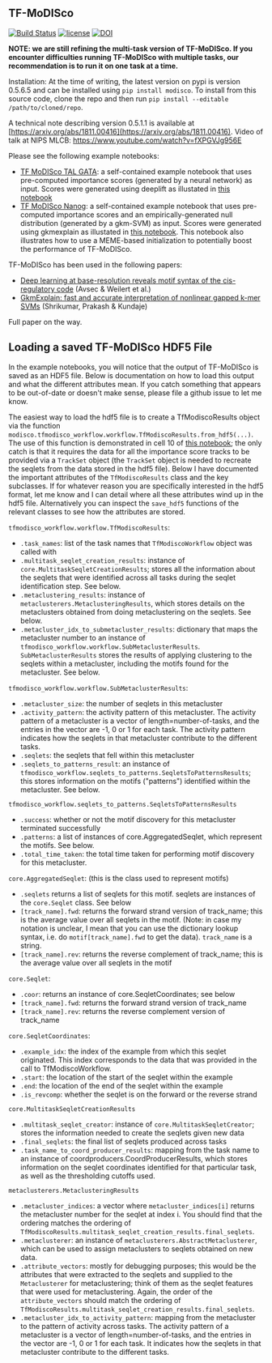 ## TF-MoDISco

[![Build Status](https://api.travis-ci.org/kundajelab/tfmodisco.svg?branch=master)](https://travis-ci.org/kundajelab/tfmodisco) [![license](https://img.shields.io/github/license/mashape/apistatus.svg?maxAge=2592000)](https://github.com/kundajelab/tfmodisco/blob/master/LICENSE) [![DOI](https://zenodo.org/badge/62352963.svg)](https://zenodo.org/badge/latestdoi/62352963)

**NOTE: we are still refining the multi-task version of TF-MoDISco. If you encounter difficulties running TF-MoDISco with multiple tasks, our recommendation is to run it on one task at a time.**

Installation:
At the time of writing, the latest version on pypi is version 0.5.6.5 and can be installed using `pip install modisco`. To install from this source code, clone the repo and then run `pip install --editable /path/to/cloned/repo`.

A technical note describing version 0.5.1.1 is available at [https://arxiv.org/abs/1811.00416](https://arxiv.org/abs/1811.00416).
Video of talk at NIPS MLCB: https://www.youtube.com/watch?v=fXPGVJg956E

Please see the following example notebooks:
- [TF MoDISco TAL GATA](examples/simulated_TAL_GATA_deeplearning/TF_MoDISco_TAL_GATA.ipynb): a self-contained example notebook that uses pre-computed importance scores (generated by a neural network) as input. Scores were generated using deeplift as illustated in [this notebook](examples/simulated_TAL_GATA_deeplearning/Generate%20Importance%20Scores.ipynb)
- [TF MoDISco Nanog](examples/H1ESC_Nanog_gkmsvm/TF%20MoDISco%20Nanog.ipynb): a self-contained example notebook that uses pre-computed importance scores and an empirically-generated null distribution (generated by a gkm-SVM) as input. Scores were generated using gkmexplain as illustated in [this notebook](examples/H1ESC_Nanog_gkmsvm/Nanog_GkmExplain_Generate_Data.ipynb). This notebook also illustrates how to use a MEME-based initialization to potentially boost the performance of TF-MoDISco.

TF-MoDISco has been used in the following papers:
- [Deep learning at base-resolution reveals motif syntax of the cis-regulatory code](https://www.biorxiv.org/content/10.1101/737981v1) (Avsec & Weilert et al.)
- [GkmExplain: fast and accurate interpretation of nonlinear gapped k-mer SVMs](https://academic.oup.com/bioinformatics/article/35/14/i173/5529147) (Shrikumar, Prakash & Kundaje)

Full paper on the way.

## Loading a saved TF-MoDISco HDF5 File

In the example notebooks, you will notice that the output of TF-MoDISco is saved as an HDF5 file. Below is documentation on how to load this output and what the different attributes mean. If you catch something that appears to be out-of-date or doesn't make sense, please file a github issue to let me know.

The easiest way to load the hdf5 file is to create a TfModiscoResults object via the function `modisco.tfmodisco_workflow.workflow.TfModiscoResults.from_hdf5(...)`. The use of this function is demonstrated in cell 10 of [this notebook](https://github.com/kundajelab/tfmodisco/blob/948d62c5143f4e05469f63610e7c9cf2033f0f76/examples/simulated_TAL_GATA_deeplearning/With%20Hit%20Scoring%20TF%20MoDISco%20TAL%20GATA.ipynb); the only catch is that it requires the data for all the importance score tracks to be provided via a `TrackSet` object (the `TrackSet` object is needed to recreate the seqlets from the data stored in the hdf5 file). Below I have documented the important attributes of the `TfModiscoResults` class and the key subclasses. If for whatever reason you are specifically interested in the hdf5 format, let me know and I can detail where all these attributes wind up in the hdf5 file. Alternatively you can inspect the `save_hdf5` functions of the relevant classes to see how the attributes are stored.

`tfmodisco_workflow.workflow.TfModiscoResults`:
- `.task_names`: list of the task names that `TfModiscoWorkflow` object was called with
- `.multitask_seqlet_creation_results`: instance of `core.MultitaskSeqletCreationResults`; stores all the information about the seqlets that were identified across all tasks during the seqlet identification step. See below.
- `.metaclustering_results`: instance of `metaclusterers.MetaclusteringResults`, which stores details on the metaclusters obtained from doing metaclustering on the seqlets. See below.
- `.metacluster_idx_to_submetacluster_results`: dictionary that maps the metacluster number to an instance of `tfmodisco_workflow.workflow.SubMetaclusterResults`. `SubMetaclusterResults` stores the results of applying clustering to the seqlets within a metacluster, including the motifs found for the metacluster. See below.

`tfmodisco_workflow.workflow.SubMetaclusterResults`:
- `.metacluster_size`: the number of seqlets in this metacluster
- `.activity_pattern`: the activity pattern of this metacluster. The activity pattern of a metacluster is a vector of length=number-of-tasks, and the entries in the vector are -1, 0 or 1 for each task. The activity pattern indicates how the seqlets in that metacluster contribute to the different tasks.
- `.seqlets`: the seqlets that fell within this metacluster
- `.seqlets_to_patterns_result`: an instance of `tfmodisco_workflow.seqlets_to_patterns.SeqletsToPatternsResults`; this stores information on the motifs ("patterns") identified within the metacluster. See below.

`tfmodisco_workflow.seqlets_to_patterns.SeqletsToPatternsResults`
- `.success`: whether or not the motif discovery for this metacluster terminated successfully
- `.patterns`: a list of instances of core.AggregatedSeqlet, which represent the motifs. See below.
- `.total_time_taken`: the total time taken for performing motif discovery for this metacluster.

`core.AggregatedSeqlet`: (this is the class used to represent motifs)
- `.seqlets` returns a list of seqlets for this motif. seqlets are instances of the `core.Seqlet` class. See below
- `[track_name].fwd`: returns the forward strand version of track_name; this is the average value over all seqlets in the motif. (Note: in case my notation is unclear, I mean that you can use the dictionary lookup syntax, i.e. do `motif[track_name].fwd` to get the data). `track_name` is a string.
- `[track_name].rev`: returns the reverse complement of track_name; this is the average value over all seqlets in the motif

`core.Seqlet`:
- `.coor`: returns an instance of core.SeqletCoordinates; see below
- `[track_name].fwd`: returns the forward strand version of track_name
- `[track_name].rev`: returns the reverse complement version of track_name

`core.SeqletCoordinates`:
- `.example_idx`: the index of the example from which this seqlet originated. This index corresponds to the data that was provided in the call to TfModiscoWorkflow.
- `.start`: the location of the start of the seqlet within the example
- `.end`: the location of the end of the seqlet within the example
- `.is_revcomp`: whether the seqlet is on the forward or the reverse strand

`core.MultitaskSeqletCreationResults`
- `.multitask_seqlet_creator`: instance of `core.MultitaskSeqletCreator`; stores the information needed to create the seqlets given new data
- `.final_seqlets`: the final list of seqlets produced across tasks
- `.task_name_to_coord_producer_results`: mapping from the task name to an instance of coordproducers.CoordProducerResults, which stores information on the seqlet coordinates identified for that particular task, as well as the thresholding cutoffs used.

`metaclusterers.MetaclusteringResults`
- `.metacluster_indices`: a vector where `metacluster_indices[i]` returns the metacluster number for the seqlet at index i. You should find that the ordering matches the ordering of `TfModiscoResults.multitask_seqlet_creation_results.final_seqlets`.
- `.metaclusterer`: an instance of `metaclusterers.AbstractMetaclusterer`, which can be used to assign metaclusters to seqlets obtained on new data.
- `.attribute_vectors`: mostly for debugging purposes; this would be the attributes that were extracted to the seqlets and supplied to the `Metaclusterer` for metaclustering; think of them as the seqlet features that were used for metaclustering. Again, the order of the `attribute_vectors` should match the ordering of `TfModiscoResults.multitask_seqlet_creation_results.final_seqlets`.
- `.metacluster_idx_to_activity_pattern`: mapping from the metacluster to the pattern of activity across tasks. The activity pattern of a metacluster is a vector of length=number-of-tasks, and the entries in the vector are -1, 0 or 1 for each task. It indicates how the seqlets in that metacluster contribute to the different tasks.
